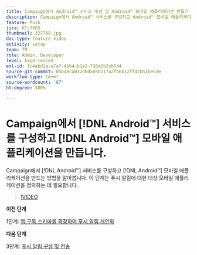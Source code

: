 ```yaml
---
title: Campaign에서 Android™ 서비스 구성 및 Android™ 모바일 애플리케이션 만들기
description: Campaign에서 Android™ 서비스를 구성하고 Android™ 모바일 애플리케이션을 만드는 방법을 알아봅니다.
feature: Push
jira: KT-7965
thumbnail: 327788.jpg
doc-type: feature video
activity: setup
team: TM
role: Admin, Developer
level: Experienced
exl-id: fc4abd2a-a7a7-4564-b1a2-736a6b2cb5d4
source-git-commit: 05b49ca012d0d505b117a2fb6b12ff41b51be63e
workflow-type: tm+mt
source-wordcount: '87'
ht-degree: 100%

---
```


# Campaign에서 [!DNL Android™] 서비스를 구성하고 [!DNL Android™] 모바일 애플리케이션을 만듭니다.

Campaign에서 [!DNL Android™] 서비스를 구성하고 [!DNL Android™] 모바일 애플리케이션을 만드는 방법을 알아봅니다. 이 단계는 푸시 알림에 대한 대상 모바일 애플리케이션을 정의하는 데 필요합니다.

>[!VIDEO](https://video.tv.adobe.com/v/327788?quality=12&learn=on)

**이전 단계**

1단계: [앱 구독 스키마를 확장하여 푸시 알림 개인화](/help/tutorial-get-started-with-push-notifications-for-android/extend-the-app-subscription-schema.md)

**다음 단계**

3단계: [푸시 알림 구성 및 전송](/help/tutorial-get-started-with-push-notifications-for-android/configure-and-send-push-notifications.md)
